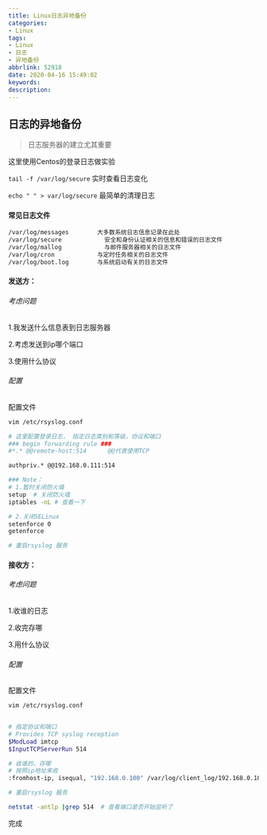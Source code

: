```yaml
---
title: Linux日志异地备份
categories:
- Linux
tags:
- Linux
- 日志
- 异地备份
abbrlink: 52918
date: 2020-04-16 15:49:02
keywords:
description:
---
```

  
## 日志的异地备份

> 日志服务器的建立尤其重要

这里使用Centos的登录日志做实验



`tail -f /var/log/secure` 实时查看日志变化

`echo " " > var/log/secure` 最简单的清理日志



#### 常见日志文件
  
```bash
/var/log/messages        大多数系统日志信息记录在此处
/var/log/secure            安全和身份认证相关的信息和错误的日志文件
/var/log/mallog            与邮件服务器相关的日志文件
/var/log/cron            与定时任务相关的日志文件
/var/log/boot.log        与系统启动有关的日志文件
```





#### 发送方：

###### 考虑问题

1.我发送什么信息表到日志服务器

2.考虑发送到ip哪个端口

3.使用什么协议



###### 配置

配置文件

```bash
vim /etc/rsyslog.conf

# 这里配置登录日志， 指定日志类别和等级，协议和端口
### begin forwarding rule ###
#*.* @@remote-host:514      @@代表使用TCP

authpriv.* @@192.168.0.111:514

```

```bash
### Note：
# 1.暂时关闭防火墙 
setup  # 关闭防火墙
iptables -nL # 查看一下

# 2.关闭SELinux
setenforce 0
getenforce

# 重启rsyslog 服务
```





#### 接收方：

###### 考虑问题

1.收谁的日志

2.收完存哪

3.用什么协议



###### 配置

配置文件

```bash
vim /etc/rsyslog.conf


# 指定协议和端口
# Provides TCP syslog reception
$ModLoad imtcp
$InputTCPServerRun 514

# 收谁的，存哪
# 按照ip地址来收
:fromhost-ip, isequal, "192.168.0.100" /var/log/client_log/192.168.0.100.log
```

```bash
# 重启rsyslog 服务

netstat -antlp |grep 514  # 查看端口是否开始监听了
```



完成